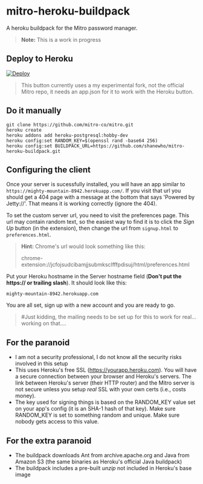 mitro-heroku-buildpack
======================
A heroku buildpack for the Mitro password manager.

> **Note:** This is a work in progress

## Deploy to Heroku
[![Deploy](https://www.herokucdn.com/deploy/button.png)](https://heroku.com/deploy?template=https://github.com/shanewho/mitro/tree/heroku-button)

> This button currently uses a my experimental fork, not the official Mitro repo, it needs an app.json for it to work with the Heroku button.

## Do it manually

```
git clone https://github.com/mitro-co/mitro.git
heroku create
heroku addons add heroku-postgresql:hobby-dev
heroku config:set RANDOM_KEY=$(openssl rand -base64 256)
heroku config:set BUILDPACK_URL=https://github.com/shanewho/mitro-heroku-buildpack.git
```

## Configuring the client
Once your server is sucessfully installed, you will have an app similar to `https://mighty-mountain-8942.herokuapp.com/`. If you visit that url you should get a 404 page with a message at the bottom that says 'Powered by Jetty://'. That means it is working correctly (ignore the 404).

To set the custom server url, you need to visit the preferences page. This url may contain random text, so the easiest way to find it is to click the _Sign Up_ button (in the extension), then change the url from `signup.html` to `preferences.html`. 

> **Hint:** Chrome's url would look something like this: 
>
> chrome-extension://jcfojsudcibamjjsubmksclfffpdisuj/html/preferences.html

Put your Heroku hostname in the Server hostname field (**Don't put the https:// or trailing slash**). It should look like this: 

`mighty-mountain-8942.herokuapp.com`

You are all set, sign up with a new account and you are ready to go.

> #Just kidding, the mailing needs to be set up for this to work for real... working on that....

## For the paranoid

- I am not a security professional, I do not know all the security risks involved in this setup
- This uses Heroku's free SSL (https://yourapp.heroku.com). You will have a secure connection between your browser and Heroku's servers. The link between Heroku's server (their HTTP router) and the Mitro server is not secure unless you setup *real* SSL with your own certs (i.e., costs money).
- The key used for signing things is based on the RANDOM_KEY value set on your app's config (it is an SHA-1 hash of that key). Make sure RANDOM_KEY is set to something random and unique. Make sure nobody gets access to this value.


## For the extra paranoid

- The buildpack downloads Ant from archive.apache.org and Java from Amazon S3 (the same binaries as Heroku's official Java buildpack)
- The buildpack includes a pre-built *unzip* not included in Heroku's base image
